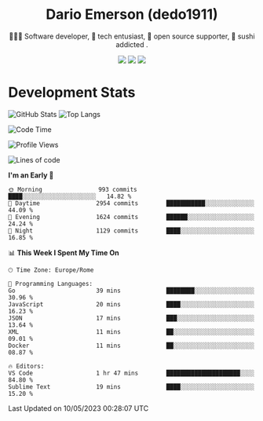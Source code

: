 <div align="center">
  
# Dario Emerson (dedo1911)
👨🏼‍💻 Software developer, 🔧 tech entusiast, 🙌 open source supporter, 🍣 sushi addicted .

[![](https://img.shields.io/badge/-Linkedin-informational?style=for-the-badge&logo=linkedin&logoColor=white&color=2867B2)](http://linkedin.com/in/dedo1911)
[![](https://img.shields.io/badge/-Telegram-informational?style=for-the-badge&logo=telegram&logoColor=white&color=0088cc)](https://t.me/dedo1911)
[![](https://img.shields.io/badge/-Facebook-informational?style=for-the-badge&logo=facebook&logoColor=white&color=3b5998)](https://fb.com/dedo1911)

</div>

# Development Stats

![GitHub Stats](https://github-readme-stats.vercel.app/api?username=dedo1911&hide=&count_private=true&title_color=84cc16&text_color=ffffff&icon_color=84cc16&bg_color=1c1917&hide_border=true&border_radius=0&show_icons=true)
![Top Langs](https://github-readme-stats.vercel.app/api/top-langs/?username=dedo1911&theme=chartreuse-dark&layout=compact)

<!--START_SECTION:waka-->
![Code Time](http://img.shields.io/badge/Code%20Time-1%2C293%20hrs%2054%20mins-blue)

![Profile Views](http://img.shields.io/badge/Profile%20Views-1-blue)

![Lines of code](https://img.shields.io/badge/From%20Hello%20World%20I%27ve%20Written-1.6%20million%20lines%20of%20code-blue)

**I'm an Early 🐤** 

```text
🌞 Morning                993 commits         ████░░░░░░░░░░░░░░░░░░░░░   14.82 % 
🌆 Daytime                2954 commits        ███████████░░░░░░░░░░░░░░   44.09 % 
🌃 Evening                1624 commits        ██████░░░░░░░░░░░░░░░░░░░   24.24 % 
🌙 Night                  1129 commits        ████░░░░░░░░░░░░░░░░░░░░░   16.85 % 
```


📊 **This Week I Spent My Time On** 

```text
🕑︎ Time Zone: Europe/Rome

💬 Programming Languages: 
Go                       39 mins             ████████░░░░░░░░░░░░░░░░░   30.96 % 
JavaScript               20 mins             ████░░░░░░░░░░░░░░░░░░░░░   16.23 % 
JSON                     17 mins             ███░░░░░░░░░░░░░░░░░░░░░░   13.64 % 
XML                      11 mins             ██░░░░░░░░░░░░░░░░░░░░░░░   09.01 % 
Docker                   11 mins             ██░░░░░░░░░░░░░░░░░░░░░░░   08.87 % 

🔥 Editors: 
VS Code                  1 hr 47 mins        █████████████████████░░░░   84.80 % 
Sublime Text             19 mins             ████░░░░░░░░░░░░░░░░░░░░░   15.20 % 
```


 Last Updated on 10/05/2023 00:28:07 UTC
<!--END_SECTION:waka-->

<!--
**dedo1911/dedo1911** is a ✨ _special_ ✨ repository because its `README.md` (this file) appears on your GitHub profile.

Here are some ideas to get you started:

- 🔭 I’m currently working on ...
- 🌱 I’m currently learning ...
- 👯 I’m looking to collaborate on ...
- 🤔 I’m looking for help with ...
- 💬 Ask me about ...
- 📫 How to reach me: ...
- 😄 Pronouns: ...
- ⚡ Fun fact: ...
-->
